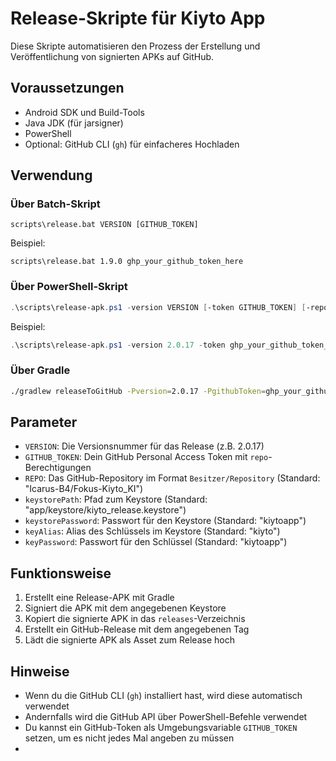# Release-Skripte für Kiyto App

Diese Skripte automatisieren den Prozess der Erstellung und Veröffentlichung von signierten APKs auf GitHub.

## Voraussetzungen

- Android SDK und Build-Tools
- Java JDK (für jarsigner)
- PowerShell
- Optional: GitHub CLI (`gh`) für einfacheres Hochladen

## Verwendung

### Über Batch-Skript

```batch
scripts\release.bat VERSION [GITHUB_TOKEN]
```

Beispiel:
```batch
scripts\release.bat 1.9.0 ghp_your_github_token_here
```

### Über PowerShell-Skript

```powershell
.\scripts\release-apk.ps1 -version VERSION [-token GITHUB_TOKEN] [-repo REPO] [-keystorePath PATH] [-keystorePassword PASSWORD] [-keyAlias ALIAS] [-keyPassword PASSWORD]
```

Beispiel:
```powershell
.\scripts\release-apk.ps1 -version 2.0.17 -token ghp_your_github_token_here
```

### Über Gradle

```bash
./gradlew releaseToGitHub -Pversion=2.0.17 -PgithubToken=ghp_your_github_token_here
```

## Parameter

- `VERSION`: Die Versionsnummer für das Release (z.B. 2.0.17)
- `GITHUB_TOKEN`: Dein GitHub Personal Access Token mit `repo`-Berechtigungen
- `REPO`: Das GitHub-Repository im Format `Besitzer/Repository` (Standard: "Icarus-B4/Fokus-Kiyto_KI")
- `keystorePath`: Pfad zum Keystore (Standard: "app/keystore/kiyto_release.keystore")
- `keystorePassword`: Passwort für den Keystore (Standard: "kiytoapp")
- `keyAlias`: Alias des Schlüssels im Keystore (Standard: "kiyto")
- `keyPassword`: Passwort für den Schlüssel (Standard: "kiytoapp")

## Funktionsweise

1. Erstellt eine Release-APK mit Gradle
2. Signiert die APK mit dem angegebenen Keystore
3. Kopiert die signierte APK in das `releases`-Verzeichnis
4. Erstellt ein GitHub-Release mit dem angegebenen Tag
5. Lädt die signierte APK als Asset zum Release hoch

## Hinweise

- Wenn du die GitHub CLI (`gh`) installiert hast, wird diese automatisch verwendet
- Andernfalls wird die GitHub API über PowerShell-Befehle verwendet
- Du kannst ein GitHub-Token als Umgebungsvariable `GITHUB_TOKEN` setzen, um es nicht jedes Mal angeben zu müssen 
- 